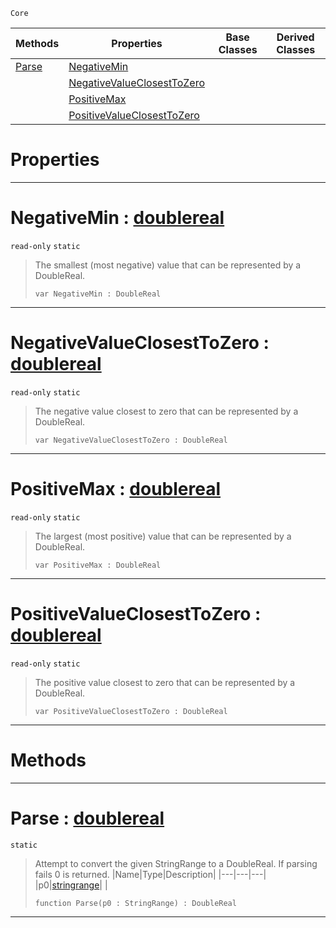  `Core`

|Methods|Properties|Base Classes|Derived Classes|
|---|---|---|---|
|[ Parse](https://plasmaengine.github.io/PlasmaDocs/Plasma1/C++/code_reference/lightning_base_types/doublereal.markdown#parse-plasma-engine-docume)|[ NegativeMin](https://plasmaengine.github.io/PlasmaDocs/Plasma1/C++/code_reference/lightning_base_types/doublereal.markdown#negativemin-plasma-engine)| | |
| |[ NegativeValueClosestToZero](https://plasmaengine.github.io/PlasmaDocs/Plasma1/C++/code_reference/lightning_base_types/doublereal.markdown#negativevalueclosesttoze)| | |
| |[ PositiveMax](https://plasmaengine.github.io/PlasmaDocs/Plasma1/C++/code_reference/lightning_base_types/doublereal.markdown#positivemax-plasma-engine)| | |
| |[ PositiveValueClosestToZero](https://plasmaengine.github.io/PlasmaDocs/Plasma1/C++/code_reference/lightning_base_types/doublereal.markdown#positivevalueclosesttoze)| | |


 #  Properties


---  
 #  NegativeMin : [doublereal](https://plasmaengine.github.io/PlasmaDocs/Plasma1/C++/code_reference/lightning_base_types/doublereal.markdown)

 `read-only` `static`

> The smallest (most negative) value that can be represented by a DoubleReal.
> ``` lang=cpp, name=Lightning
> var NegativeMin : DoubleReal


---  
 #  NegativeValueClosestToZero : [doublereal](https://plasmaengine.github.io/PlasmaDocs/Plasma1/C++/code_reference/lightning_base_types/doublereal.markdown)

 `read-only` `static`

> The negative value closest to zero that can be represented by a DoubleReal.
> ``` lang=cpp, name=Lightning
> var NegativeValueClosestToZero : DoubleReal


---  
 #  PositiveMax : [doublereal](https://plasmaengine.github.io/PlasmaDocs/Plasma1/C++/code_reference/lightning_base_types/doublereal.markdown)

 `read-only` `static`

> The largest (most positive) value that can be represented by a DoubleReal.
> ``` lang=cpp, name=Lightning
> var PositiveMax : DoubleReal


---  
 #  PositiveValueClosestToZero : [doublereal](https://plasmaengine.github.io/PlasmaDocs/Plasma1/C++/code_reference/lightning_base_types/doublereal.markdown)

 `read-only` `static`

> The positive value closest to zero that can be represented by a DoubleReal.
> ``` lang=cpp, name=Lightning
> var PositiveValueClosestToZero : DoubleReal


---  
 #  Methods


---  
 #  Parse : [doublereal](https://plasmaengine.github.io/PlasmaDocs/Plasma1/C++/code_reference/lightning_base_types/doublereal.markdown)

 `static`

> Attempt to convert the given StringRange to a DoubleReal. If parsing fails 0 is returned.
> |Name|Type|Description|
> |---|---|---|
> |p0|[stringrange](https://plasmaengine.github.io/PlasmaDocs/Plasma1/C++/code_reference/lightning_base_types/stringrange.markdown)| |
> ``` lang=cpp, name=Lightning
> function Parse(p0 : StringRange) : DoubleReal
> ``` 


---  
 

 